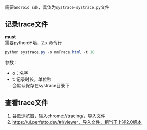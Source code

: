 需要```android sdk```，具体为```systrace-systrace.py```文件
## 记录trace文件
**must**  
需要python环境，2.x
命令行
```java
python systrace.py -o mmTrace.html -t 10
```
参数：  
- o：名字
- t: 记录时长，单位秒  
会默认保存在systrace目录下
## 查看trace文件
1. 谷歌浏览器，输入chrome://tracing/，导入文件
2. https://ui.perfetto.dev/#!/viewer，导入文件，相当于上述2.0版本

